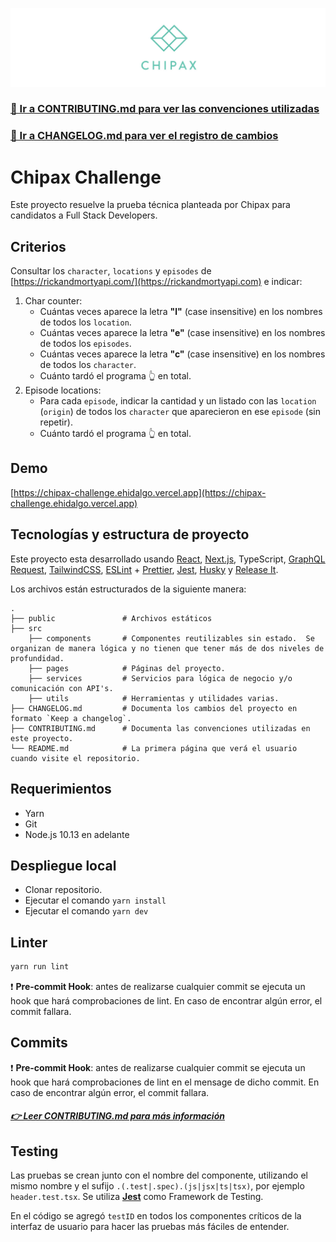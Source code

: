 ![Chipax](chipax-header.jpg)

### [🤝 Ir a CONTRIBUTING.md para ver las convenciones utilizadas](CONTRIBUTING.md)

### [📖 Ir a CHANGELOG.md para ver el registro de cambios](CHANGELOG.md)

# Chipax Challenge

Este proyecto resuelve la prueba técnica planteada por Chipax para candidatos a Full Stack Developers.

## Criterios
Consultar los `character`, `locations` y `episodes` de [https://rickandmortyapi.com/](https://rickandmortyapi.com) e indicar:
1. Char counter:
    - Cuántas veces aparece la letra **"l"** (case insensitive) en los nombres de todos los `location`.
    - Cuántas veces aparece la letra **"e"** (case insensitive) en los nombres de todos los `episodes`.
    - Cuántas veces aparece la letra **"c"** (case insensitive) en los nombres de todos los `character`.
    - Cuánto tardó el programa 👆 en total.
1. Episode locations:
    - Para cada `episode`, indicar la cantidad y un listado con las `location` (`origin`) de todos los `character` que aparecieron en ese `episode` (sin repetir).
    - Cuánto tardó el programa 👆 en total.

## Demo

 [https://chipax-challenge.ehidalgo.vercel.app](https://chipax-challenge.ehidalgo.vercel.app)

## Tecnologías y estructura de proyecto

Este proyecto esta desarrollado usando [React](https://es.reactjs.org), [Next.js](https://nextjs.org), TypeScript, [GraphQL Request](https://github.com/prisma-labs/graphql-request),
[TailwindCSS](https://tailwindcss.com), [ESLint](https://eslint.org) + [Prettier](https://prettier.io), [Jest](https://jestjs.io), [Husky](https://typicode.github.io/husky) y
[Release It](https://github.com/release-it/release-it). 

Los archivos están estructurados de la siguiente manera:

    .
    ├── public               # Archivos estáticos
    ├── src
        ├── components       # Componentes reutilizables sin estado.  Se organizan de manera lógica y no tienen que tener más de dos niveles de profundidad.
        ├── pages            # Páginas del proyecto.
        ├── services         # Servicios para lógica de negocio y/o comunicación con API's.
        ├── utils            # Herramientas y utilidades varias.
    ├── CHANGELOG.md         # Documenta los cambios del proyecto en formato `Keep a changelog`.
    ├── CONTRIBUTING.md      # Documenta las convenciones utilizadas en este proyecto.
    └── README.md            # La primera página que verá el usuario cuando visite el repositorio.


## Requerimientos
* Yarn
* Git
* Node.js 10.13 en adelante

## Despliegue local

* Clonar repositorio.
* Ejecutar el comando `yarn install`
* Ejecutar el comando `yarn dev`

## Linter
```bash
yarn run lint
```

:exclamation: **Pre-commit Hook**: antes de realizarse cualquier commit se ejecuta un hook que hará comprobaciones de lint. En caso de encontrar algún error, el commit fallara.

## Commits

:exclamation: **Pre-commit Hook**: antes de realizarse cualquier commit se ejecuta un hook que hará comprobaciones de lint en el mensage de dicho commit. En caso de encontrar algún error, el commit fallara.

##### [👉 Leer CONTRIBUTING.md para más información](CONTRIBUTING.md)

## Testing

Las pruebas se crean junto con el nombre del componente, utilizando el mismo nombre y el sufijo `.(.test|.spec).(js|jsx|ts|tsx)`, por ejemplo `header.test.tsx`. Se utiliza **[Jest](https://jestjs.io/)** como Framework de Testing.

En el código se agregó `testID` en todos los componentes críticos de la interfaz de usuario para hacer
las pruebas más fáciles de entender.
